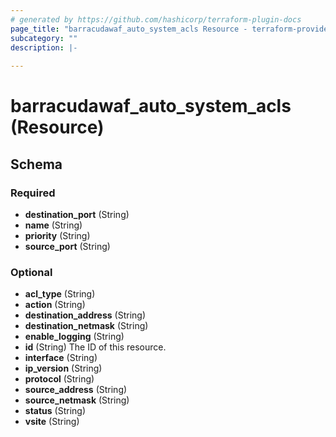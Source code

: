 ```yaml
---
# generated by https://github.com/hashicorp/terraform-plugin-docs
page_title: "barracudawaf_auto_system_acls Resource - terraform-provider-barracudawaf"
subcategory: ""
description: |-
  
---
```


# barracudawaf_auto_system_acls (Resource)





<!-- schema generated by tfplugindocs -->
## Schema

### Required

- **destination_port** (String)
- **name** (String)
- **priority** (String)
- **source_port** (String)

### Optional

- **acl_type** (String)
- **action** (String)
- **destination_address** (String)
- **destination_netmask** (String)
- **enable_logging** (String)
- **id** (String) The ID of this resource.
- **interface** (String)
- **ip_version** (String)
- **protocol** (String)
- **source_address** (String)
- **source_netmask** (String)
- **status** (String)
- **vsite** (String)


